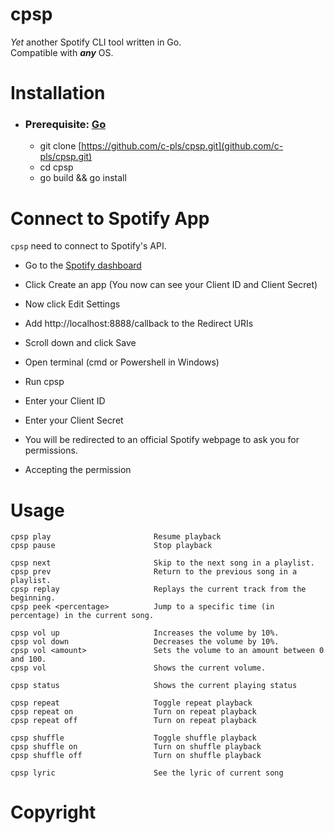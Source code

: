 # cpsp

*Yet* another Spotify CLI tool written in Go. <br>
Compatible with ***any*** OS.


# Installation
- ### Prerequisite: [Go](https://go.dev/)
    
    - git clone [https://github.com/c-pls/cpsp.git](github.com/c-pls/cpsp.git) 
    - cd cpsp
    - go build && go install


# Connect to Spotify App
`cpsp` need to connect to Spotify's API.
    
-  Go to the [Spotify dashboard](https://developer.spotify.com/dashboard/)
- Click Create an app (You now can see your Client ID and Client Secret)

- Now click Edit Settings

- Add http://localhost:8888/callback to the Redirect URIs

- Scroll down and click Save

- Open terminal (cmd or Powershell in Windows)

- Run cpsp

- Enter your Client ID

- Enter your Client Secret

- You will be redirected to an official Spotify webpage to ask you for permissions.

- Accepting the permission

# Usage

````
cpsp play                       Resume playback
cpsp pause                      Stop playback

cpsp next                       Skip to the next song in a playlist.
cpsp prev                       Return to the previous song in a playlist.
cpsp replay                     Replays the current track from the beginning.
cpsp peek <percentage>          Jump to a specific time (in percentage) in the current song.

cpsp vol up                     Increases the volume by 10%.
cpsp vol down                   Decreases the volume by 10%.
cpsp vol <amount>               Sets the volume to an amount between 0 and 100.
cpsp vol                        Shows the current volume.

cpsp status                     Shows the current playing status

cpsp repeat                     Toggle repeat playback
cpsp repeat on                  Turn on repeat playback
cpsp repeat off                 Turn on repeat playback

cpsp shuffle                    Toggle shuffle playback
cpsp shuffle on                 Turn on shuffle playback
cpsp shuffle off                Turn on shuffle playback

cpsp lyric                      See the lyric of current song
````

# Copyright
